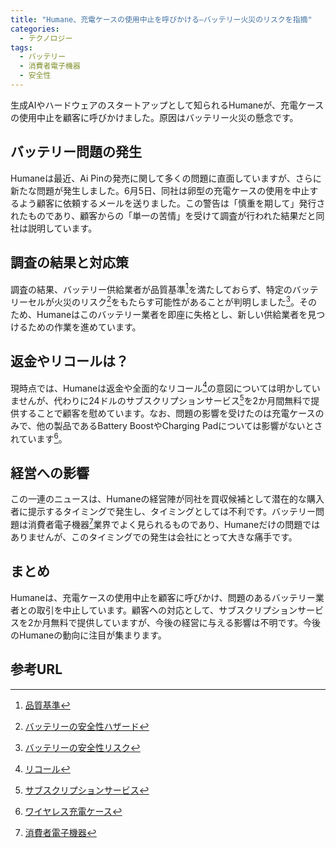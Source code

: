 ```yaml
---
title: "Humane、充電ケースの使用中止を呼びかける―バッテリー火災のリスクを指摘"
categories:
  - テクノロジー
tags:
  - バッテリー
  - 消費者電子機器
  - 安全性
---
```

生成AIやハードウェアのスタートアップとして知られるHumaneが、充電ケースの使用中止を顧客に呼びかけました。原因はバッテリー火災の懸念です。

## バッテリー問題の発生

Humaneは最近、Ai Pinの発売に関して多くの問題に直面していますが、さらに新たな問題が発生しました。6月5日、同社は卵型の充電ケースの使用を中止するよう顧客に依頼するメールを送りました。この警告は「慎重を期して」発行されたものであり、顧客からの「単一の苦情」を受けて調査が行われた結果だと同社は説明しています。

## 調査の結果と対応策

調査の結果、バッテリー供給業者が品質基準[^3]を満たしておらず、特定のバッテリーセルが火災のリスク[^4]をもたらす可能性があることが判明しました[^1]。そのため、Humaneはこのバッテリー業者を即座に失格とし、新しい供給業者を見つけるための作業を進めています。

## 返金やリコールは？

現時点では、Humaneは返金や全面的なリコール[^5]の意図については明かしていませんが、代わりに24ドルのサブスクリプションサービス[^6]を2か月間無料で提供することで顧客を慰めています。なお、問題の影響を受けたのは充電ケースのみで、他の製品であるBattery BoostやCharging Padについては影響がないとされています[^2]。

## 経営への影響

この一連のニュースは、Humaneの経営陣が同社を買収候補として潜在的な購入者に提示するタイミングで発生し、タイミングとしては不利です。バッテリー問題は消費者電子機器[^7]業界でよく見られるものであり、Humaneだけの問題ではありませんが、このタイミングでの発生は会社にとって大きな痛手です。

## まとめ

Humaneは、充電ケースの使用中止を顧客に呼びかけ、問題のあるバッテリー業者との取引を中止しています。顧客への対応として、サブスクリプションサービスを2か月無料で提供していますが、今後の経営に与える影響は不明です。今後のHumaneの動向に注目が集まります。

## 参考URL

[^1]: [バッテリーの安全性リスク](https://www.gov.uk/workplace-fire-safety-your-responsibilities/fire-risk-assessments)
[^2]: [ワイヤレス充電ケース](https://www.apple.com/jp/shop/product/MR8U2J/A/wireless-charging-case-for-airpods)
[^3]: [品質基準](https://eow.alc.co.jp/search?q=quality+standard)
[^4]: [バッテリーの安全性ハザード](https://www.associatedenvironmentalsystems.com/knowledgebase/what-are-the-safety-hazards-of-batteries)
[^5]: [リコール](https://patternbank.com/imaginestudio/designs/378110087-recali)
[^6]: [サブスクリプションサービス](https://www.weblio.jp/content/%E3%82%B5%E3%83%96%E3%82%B9%E3%82%AF%E3%83%AA%E3%83%97%E3%82%B7%E3%83%A7%E3%83%B3%E3%82%B5%E3%83%BC%E3%83%93%E3%82%B9#:~:text=%E3%82%B5%E3%83%96%E3%82%B9%E3%82%AF%E3%83%AA%E3%83%97%E3%82%B7%E3%83%A7%E3%83%B3%E3%82%B5%E3%83%BC%E3%83%93%E3%82%B9%E3%81%A8%E3%81%AF,%E3%81%AB%E3%81%8A%E3%81%84%E3%81%A6%E7%94%A8%E3%81%84%E3%82%89%E3%82%8C%E3%81%A6%E3%81%84%E3%82%8B%E3%80%82)
[^7]: [消費者電子機器](https://eow.alc.co.jp/search?q=consumer+electronics)
